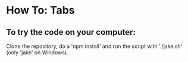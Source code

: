 # How To: Tabs

## To try the code on your computer:
Clone the repository, do a 'npm install' and run the script with './jake.sh' (only 'jake' on Windows).
